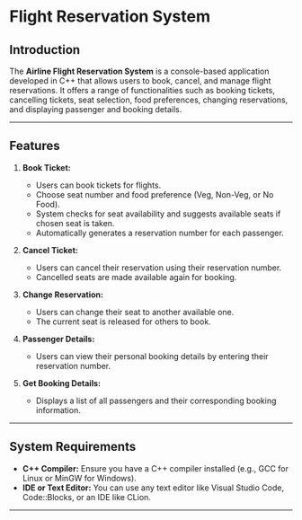 # Flight Reservation System

## Introduction
The **Airline Flight Reservation System** is a console-based application developed in C++ that allows users to book, cancel, and manage flight reservations. It offers a range of functionalities such as booking tickets, cancelling tickets, seat selection, food preferences, changing reservations, and displaying passenger and booking details.

---

## Features
1. **Book Ticket:**
   - Users can book tickets for flights.
   - Choose seat number and food preference (Veg, Non-Veg, or No Food).
   - System checks for seat availability and suggests available seats if chosen seat is taken.
   - Automatically generates a reservation number for each passenger.
   
2. **Cancel Ticket:**
   - Users can cancel their reservation using their reservation number.
   - Cancelled seats are made available again for booking.

3. **Change Reservation:**
   - Users can change their seat to another available one.
   - The current seat is released for others to book.

4. **Passenger Details:**
   - Users can view their personal booking details by entering their reservation number.
   
5. **Get Booking Details:**
   - Displays a list of all passengers and their corresponding booking information.

---

## System Requirements
- **C++ Compiler:** Ensure you have a C++ compiler installed (e.g., GCC for Linux or MinGW for Windows).
- **IDE or Text Editor:** You can use any text editor like Visual Studio Code, Code::Blocks, or an IDE like CLion.

---
